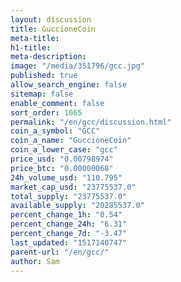 ```yaml
---
layout: discussion
title: GuccioneCoin
meta-title: 
h1-title: 
meta-description: 
image: "/media/351796/gcc.jpg"
published: true
allow_search_engine: false
sitemap: false
enable_comment: false
sort_order: 1065
permalink: "/en/gcc/discussion.html"
coin_a_symbol: "GCC"
coin_a_name: "GuccioneCoin"
coin_a_lower_case: "gcc"
price_usd: "0.00798974"
price_btc: "0.00000068"
24h_volume_usd: "110.795"
market_cap_usd: "23775537.0"
total_supply: "23775537.0"
available_supply: "20285537.0"
percent_change_1h: "0.54"
percent_change_24h: "6.31"
percent_change_7d: "-3.47"
last_updated: "1517140747"
parent-url: "/en/gcc/"
author: Sam
---
```


